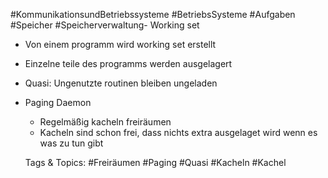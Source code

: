  #KommunikationsundBetriebssysteme #BetriebsSysteme #Aufgaben #Speicher #Speicherverwaltung- Working set
  - Von einem programm wird working set erstellt
  - Einzelne teile des programms werden ausgelagert
  - Quasi: Ungenutzte routinen bleiben ungeladen
- Paging Daemon
  - Regelmäßig kacheln freiräumen
  - Kacheln sind schon frei, dass nichts extra ausgelaget wird wenn es was zu tun gibt

   Tags & Topics:
   #Freiräumen
   #Paging
   #Quasi
   #Kacheln
   #Kachel